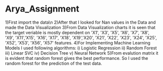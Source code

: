 # Arya_Assignment
1)First import the data\n
2)After that I looked for Nan values in the Data and made the Data Visualization
3)From Data Visualization charts it is seen that the target veriable is mostly dependent on 'X1', 'X3', 'X5', 'X6', 'X7', 'X8', 'X9',
'X11','X15', 'X16', 'X17', 'X18', 'X19','X20', 'X21', 'X22', 'X23', 'X24', 'X25', 'X52', 'X53', 'X56', 'X57' features.
4)For Implementing Machine Learning Models I used following algorithms:
  i) Logistic Regression
  ii) Random Forest
  iii) Linear SVC
  iv) Decision Tree
  v) Neural Network
5)From evalution matrix it is evident that random forest gives the best performance.
So I used the random forest for the prediction of the test data.

